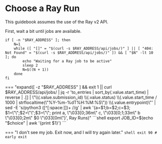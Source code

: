 # Choose a Ray Run

This guidebook assumes the use of the Ray v2 API.

First, wait a bit until jobs are available.

```shell
if [ -n "$RAY_ADDRESS" ]; then
    N=1
    while ([ "[]" = "$(curl -s $RAY_ADDRESS/api/jobs/)" ] || [ "404: Not Found" = "$(curl -s $RAY_ADDRESS/api/jobs/)" ]) && [ "$N" -lt 10 ]; do
        echo "Waiting for a Ray job to be active"
        sleep 2
        N=$((N + 1))
    done
fi
```

=== "expand([ -z \"$RAY_ADDRESS\" ] && exit 1 || curl $RAY_ADDRESS/api/jobs/ | jq -r 'to_entries | sort_by(.value.start_time) | reverse | .[] | \"\\(.value.submission_id) \\(.value.status) \\(.value.start_time / 1000 | strflocaltime(\"%Y-%m-%dT%H:%M:%S\")) \\(.value.entrypoint)\"' | sed -E 's/python3 ([^[:space:]])+ //g' | awk '{a=$1;b=$2;c=$3; $1=\"\";$2=\"\";$3=\"\"; print a, \"\033[0;36m\" c, \"\033[0;1;33m\" b \"\033[0;2m\" $0 \"\033[0m\"}', Ray Runs)"
    ```shell
    export JOB_ID=$(echo "$choice" | awk '{print $1}')
    ```

=== "I don't see my job. Exit now, and I will try again later."
    ```shell
    exit 90 # early exit
    ```
